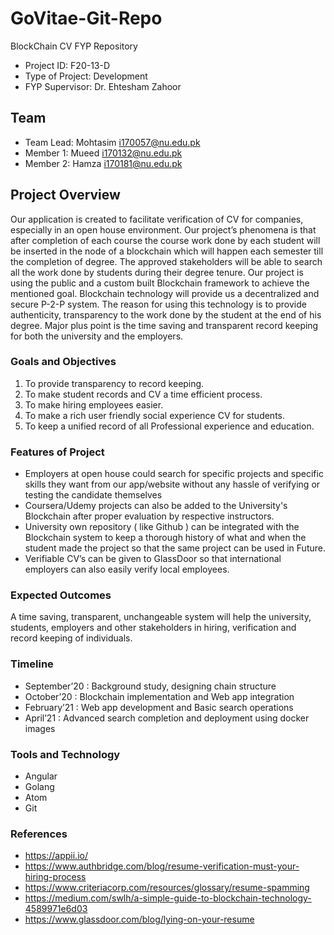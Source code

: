 # GoVitae-Git-Repo
BlockChain CV FYP Repository

- Project ID: F20-13-D
- Type of Project: Development
- FYP Supervisor: Dr. Ehtesham Zahoor

## Team
- Team Lead: Mohtasim i170057@nu.edu.pk
- Member 1: Mueed i170132@nu.edu.pk
- Member 2: Hamza i170181@nu.edu.pk


## Project Overview
Our application is created to facilitate verification of CV for companies, especially in an open house environment. Our project’s phenomena is that after completion of each course the course work done by each student will be inserted in the node of a blockchain which will happen each semester till the completion of degree. The approved stakeholders will be able to search all the work done by students during their degree tenure. Our project is using the public and a custom built Blockchain framework to achieve the mentioned goal. Blockchain technology will provide us a decentralized and secure P-2-P system. The reason for using this technology is to provide authenticity, transparency to the work done by the student at the end of his degree. Major plus point is the time saving and transparent record keeping for both the university and the employers.
 
### Goals and Objectives
1.	To provide transparency to record keeping.
2.	To make student records and CV a time efficient process.
3.	To make hiring employees easier.
4.	To make a rich user friendly social experience CV for students.
5.	To keep a unified record of all Professional experience and education. 
 
### Features of Project
- Employers at open house could search for specific projects and
specific skills they want from our app/website without any hassle of
verifying or testing the candidate themselves
- Coursera/Udemy projects can also be added to the University's
Blockchain after proper evaluation by respective instructors.
- University own repository ( like Github ) can be integrated with the
Blockchain system to keep a thorough history of what and when the
student made the project so that the same project can be used in
Future.
- Verifiable CV’s can be given to GlassDoor so that international
employers can also easily verify local employees.

### Expected Outcomes
A time saving, transparent, unchangeable system will help the university, students, employers and other stakeholders in hiring, 
verification and record keeping of individuals.
 
### Timeline
- September’20	: 	Background study, designing chain structure
- October’20	: 	Blockchain implementation and Web app integration
- February’21	: 	Web app development and Basic search operations
- April’21	: 	Advanced search completion and deployment using docker images

### Tools and Technology
-	Angular
-	Golang 
-	Atom		
-	Git
 
### References
- https://appii.io/ 
- https://www.authbridge.com/blog/resume-verification-must-your-hiring-process
- https://www.criteriacorp.com/resources/glossary/resume-spamming
- https://medium.com/swlh/a-simple-guide-to-blockchain-technology-4589971e6d03
- https://www.glassdoor.com/blog/lying-on-your-resume
